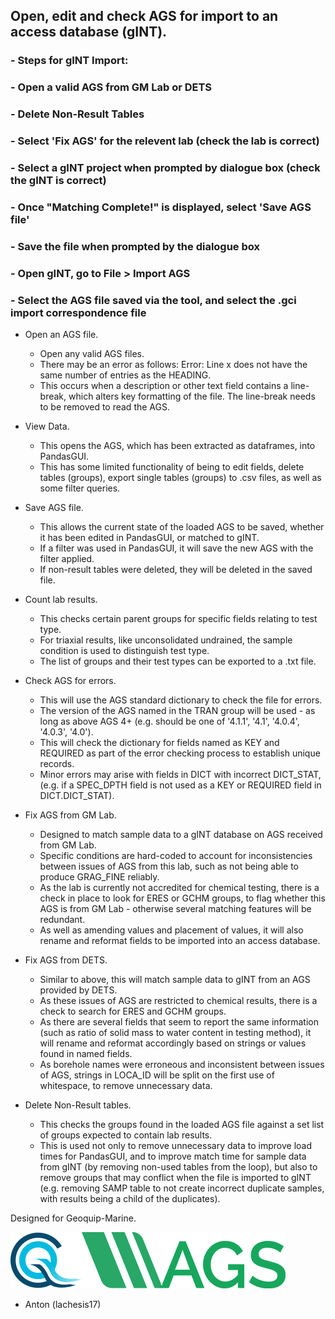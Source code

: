 ## Open, edit and check AGS for import to an access database (gINT).

### - Steps for gINT Import:
  ### - Open a valid AGS from GM Lab or DETS
  ### - Delete Non-Result Tables
  ### - Select 'Fix AGS' for the relevent lab (check the lab is correct)
  ### - Select a gINT project when prompted by dialogue box (check the gINT is correct)
  ### - Once "Matching Complete!" is displayed, select 'Save AGS file'
  ### - Save the file when prompted by the dialogue box
  ### - Open gINT, go to File > Import AGS
  ### - Select the AGS file saved via the tool, and select the .gci import correspondence file
  


- Open an AGS file.
  - Open any valid AGS files.
  - There may be an error as follows: Error: Line x does not have the same number of entries as the HEADING.
  - This occurs when a description or other text field contains a line-break, which alters key formatting of the file. The line-break needs to be removed to read the AGS.

- View Data.
  - This opens the AGS, which has been extracted as dataframes, into PandasGUI.
  - This has some limited functionality of being to edit fields, delete tables (groups), export single tables (groups) to .csv files, as well as some filter queries.

- Save AGS file.
  - This allows the current state of the loaded AGS to be saved, whether it has been edited in PandasGUI, or matched to gINT.
  - If a filter was used in PandasGUI, it will save the new AGS with the filter applied.
  - If non-result tables were deleted, they will be deleted in the saved file.

- Count lab results.
  - This checks certain parent groups for specific fields relating to test type.
  - For triaxial results, like unconsolidated undrained, the sample condition is used to distinguish test type.
  - The list of groups and their test types can be exported to a .txt file.

- Check AGS for errors.
  - This will use the AGS standard dictionary to check the file for errors.
  - The version of the AGS named in the TRAN group will be used - as long as above AGS 4+ (e.g. should be one of '4.1.1', '4.1', '4.0.4', '4.0.3', '4.0').
  - This will check the dictionary for fields named as KEY and REQUIRED as part of the error checking process to establish unique records.
  - Minor errors may arise with fields in DICT with incorrect DICT_STAT, (e.g. if a SPEC_DPTH field is not used as a KEY or REQUIRED field in DICT.DICT_STAT).

- Fix AGS from GM Lab.
  - Designed to match sample data to a gINT database on AGS received from GM Lab.
  - Specific conditions are hard-coded to account for inconsistencies between issues of AGS from this lab, such as not being able to produce GRAG_FINE reliably.
  - As the lab is currently not accredited for chemical testing, there is a check in place to look for ERES or GCHM groups, to flag whether this AGS is from GM Lab - otherwise several matching features will be redundant.
  - As well as amending values and placement of values, it will also rename and reformat fields to be imported into an access database.

- Fix AGS from DETS.
  - Similar to above, this will match sample data to gINT from an AGS provided by DETS.
  - As these issues of AGS are restricted to chemical results, there is a check to search for ERES and GCHM groups.
  - As there are several fields that seem to report the same information (such as ratio of solid mass to water content in testing method), it will rename and reformat accordingly based on strings or values found in named fields.
  - As borehole names were erroneous and inconsistent between issues of AGS, strings in LOCA_ID will be split on the first use of whitespace, to remove unnecessary data.

- Delete Non-Result tables.
  - This checks the groups found in the loaded AGS file against a set list of groups expected to contain lab results.
  - This is used not only to remove unnecessary data to improve load times for PandasGUI, and to improve match time for sample data from gINT (by removing non-used tables from the loop), but also to remove groups that may conflict when the file is imported to gINT (e.g. removing SAMP table to not create incorrect duplicate samples, with results being a child of the duplicates).





Designed for Geoquip-Marine.


![GM Logo](images/geobig.png)![AGS Logo](images/AGSb.png)
- Anton (lachesis17)
